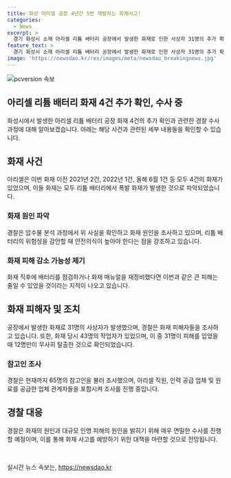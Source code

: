 ```yaml
---
title: 화성 아리셀 공장 4년간 5번 재발하는 화재사고!
categories:
  - News
excerpt: >
  경기 화성시 소재 아리셀 리튬 배터리 공장에서 발생한 화재로 인한 사상자 31명의 추가 확인과 4건의 이전 화재 사실이 알려졌다. 경찰은 이를 면밀히 수사하고, 배터리 위험성에 대한 안전의식 등을 조명할 예정이며, 화재 원인과 대규모 피해 원인을 확인하기 위해 수사하고 있다. 논란의 중심에 있는 이 사건에 대한 경찰의 움직임과 화재 현장에서의 상황에 대한 자세한 내용이 담겨 있다.
feature_text: >
  경기 화성시 소재 아리셀 리튬 배터리 공장에서 발생한 화재로 인한 사상자 31명의 추가 확인과 4건의 이전 화재 사실이 알려졌다. 경찰은 이를 면밀히 수사하고, 배터리 위험성에 대한 안전의식 등을 조명할 예정이며, 화재 원인과 대규모 피해 원인을 확인하기 위해 수사하고 있다. 논란의 중심에 있는 이 사건에 대한 경찰의 움직임과 화재 현장에서의 상황에 대한 자세한 내용이 담겨 있다.
image: 'https://newsdao.kr/res/images/meta/newsdao_breakingnews.jpg'
---
```


<p><img src="https://newsdao.kr/res/images/meta/newsdao_breakingnews.jpg" alt="pcversion 속보" /></p>

<h2>아리셀 리튬 배터리 화재 4건 추가 확인, 수사 중</h2>

<p data-ke-size="size16">화성시에서 발생한 아리셀 리튬 배터리 공장 화재 4건의 추가 확인과 관련한 경찰 수사과정에 대해 알아보겠습니다. 아래는 해당 사건과 관련된 세부 내용들을 확인할 수 있습니다.</p>

<h2>화재 사건</h2>

<p data-ke-size="size16">아리셀은 이번 화재 이전 2021년 2건, 2022년 1건, 올해 6월 1건 등 모두 4건의 화재가 있었으며, 이들 화재는 모두 리튬 배터리에서 폭발 화재가 발생한 것으로 파악되었습니다.</p>

<h3><b>화재 원인 파악</b></h3>

<p data-ke-size="size16">경찰은 압수물 분석 과정에서 위 사실을 확인하고 화재 원인을 조사하고 있으며, 리튬 배터리의 위험성을 감안할 때 안전의식이 높아야 한다는 점을 강조하고 있습니다.</p>

<h3><b>화재 피해 감소 가능성 제기</b></h3>

<p data-ke-size="size16">화재 직후에 배터리를 점검하거나 화재 매뉴얼을 재정비했다면 이번과 같은 큰 피해는 줄일 수 있었을 것이라는 지적이 나오고 있습니다.</p>

<h2>화재 피해자 및 조치</h2>

<p data-ke-size="size16">공장에서 발생한 화재로 31명의 사상자가 발생했으며, 경찰은 화재 피해자들을 조사하고 있습니다. 또한, 화재 당시 43명의 작업자가 있었으며, 이 중 31명이 피해를 입었을 때 12명만이 무사히 탈출한 것으로 확인되었습니다.</p>

<h3><b>참고인 조사</b></h3>

<p data-ke-size="size16">경찰은 현재까지 65명의 참고인을 불러 조사했으며, 아리셀 직원, 인력 공급 업체 및 원료를 공급한 업체 관계자들을 포함시켜 조사를 진행 중입니다.</p>

<h2>경찰 대응</h2>

<p data-ke-size="size16">경찰은 화재의 원인과 대규모 인명 피해의 원인을 밝히기 위해 매우 면밀한 수사를 진행할 예정이며, 이를 통해 화재 사고를 예방하기 위한 대책을 마련할 것으로 전망됩니다.</p>

<p data-ke-size="size16">&nbsp;</p>
실시간 뉴스 속보는, <a href="https://newsdao.kr" rel="dofollow">https://newsdao.kr</a>


